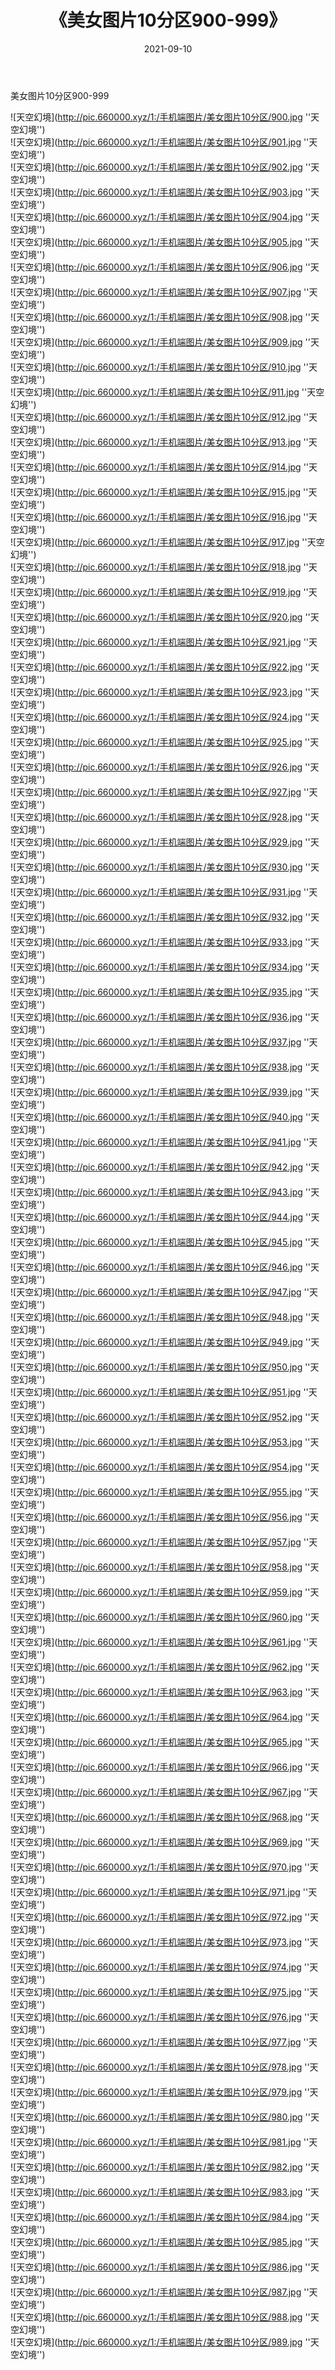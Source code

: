 ﻿---
layout: post
title:  《美女图片10分区900-999》
date:   2021-09-10
img: http://pic.660000.xyz/1:/手机端图片/美女图片10分区/000-9.jpg
categories: [美女, 性感, 泳衣]
---

美女图片10分区900-999


![天空幻境](http://pic.660000.xyz/1:/手机端图片/美女图片10分区/900.jpg ''天空幻境'') <br>
![天空幻境](http://pic.660000.xyz/1:/手机端图片/美女图片10分区/901.jpg ''天空幻境'') <br>
![天空幻境](http://pic.660000.xyz/1:/手机端图片/美女图片10分区/902.jpg ''天空幻境'') <br>
![天空幻境](http://pic.660000.xyz/1:/手机端图片/美女图片10分区/903.jpg ''天空幻境'') <br>
![天空幻境](http://pic.660000.xyz/1:/手机端图片/美女图片10分区/904.jpg ''天空幻境'') <br>
![天空幻境](http://pic.660000.xyz/1:/手机端图片/美女图片10分区/905.jpg ''天空幻境'') <br>
![天空幻境](http://pic.660000.xyz/1:/手机端图片/美女图片10分区/906.jpg ''天空幻境'') <br>
![天空幻境](http://pic.660000.xyz/1:/手机端图片/美女图片10分区/907.jpg ''天空幻境'') <br>
![天空幻境](http://pic.660000.xyz/1:/手机端图片/美女图片10分区/908.jpg ''天空幻境'') <br>
![天空幻境](http://pic.660000.xyz/1:/手机端图片/美女图片10分区/909.jpg ''天空幻境'') <br>
![天空幻境](http://pic.660000.xyz/1:/手机端图片/美女图片10分区/910.jpg ''天空幻境'') <br>
![天空幻境](http://pic.660000.xyz/1:/手机端图片/美女图片10分区/911.jpg ''天空幻境'') <br>
![天空幻境](http://pic.660000.xyz/1:/手机端图片/美女图片10分区/912.jpg ''天空幻境'') <br>
![天空幻境](http://pic.660000.xyz/1:/手机端图片/美女图片10分区/913.jpg ''天空幻境'') <br>
![天空幻境](http://pic.660000.xyz/1:/手机端图片/美女图片10分区/914.jpg ''天空幻境'') <br>
![天空幻境](http://pic.660000.xyz/1:/手机端图片/美女图片10分区/915.jpg ''天空幻境'') <br>
![天空幻境](http://pic.660000.xyz/1:/手机端图片/美女图片10分区/916.jpg ''天空幻境'') <br>
![天空幻境](http://pic.660000.xyz/1:/手机端图片/美女图片10分区/917.jpg ''天空幻境'') <br>
![天空幻境](http://pic.660000.xyz/1:/手机端图片/美女图片10分区/918.jpg ''天空幻境'') <br>
![天空幻境](http://pic.660000.xyz/1:/手机端图片/美女图片10分区/919.jpg ''天空幻境'') <br>
![天空幻境](http://pic.660000.xyz/1:/手机端图片/美女图片10分区/920.jpg ''天空幻境'') <br>
![天空幻境](http://pic.660000.xyz/1:/手机端图片/美女图片10分区/921.jpg ''天空幻境'') <br>
![天空幻境](http://pic.660000.xyz/1:/手机端图片/美女图片10分区/922.jpg ''天空幻境'') <br>
![天空幻境](http://pic.660000.xyz/1:/手机端图片/美女图片10分区/923.jpg ''天空幻境'') <br>
![天空幻境](http://pic.660000.xyz/1:/手机端图片/美女图片10分区/924.jpg ''天空幻境'') <br>
![天空幻境](http://pic.660000.xyz/1:/手机端图片/美女图片10分区/925.jpg ''天空幻境'') <br>
![天空幻境](http://pic.660000.xyz/1:/手机端图片/美女图片10分区/926.jpg ''天空幻境'') <br>
![天空幻境](http://pic.660000.xyz/1:/手机端图片/美女图片10分区/927.jpg ''天空幻境'') <br>
![天空幻境](http://pic.660000.xyz/1:/手机端图片/美女图片10分区/928.jpg ''天空幻境'') <br>
![天空幻境](http://pic.660000.xyz/1:/手机端图片/美女图片10分区/929.jpg ''天空幻境'') <br>
![天空幻境](http://pic.660000.xyz/1:/手机端图片/美女图片10分区/930.jpg ''天空幻境'') <br>
![天空幻境](http://pic.660000.xyz/1:/手机端图片/美女图片10分区/931.jpg ''天空幻境'') <br>
![天空幻境](http://pic.660000.xyz/1:/手机端图片/美女图片10分区/932.jpg ''天空幻境'') <br>
![天空幻境](http://pic.660000.xyz/1:/手机端图片/美女图片10分区/933.jpg ''天空幻境'') <br>
![天空幻境](http://pic.660000.xyz/1:/手机端图片/美女图片10分区/934.jpg ''天空幻境'') <br>
![天空幻境](http://pic.660000.xyz/1:/手机端图片/美女图片10分区/935.jpg ''天空幻境'') <br>
![天空幻境](http://pic.660000.xyz/1:/手机端图片/美女图片10分区/936.jpg ''天空幻境'') <br>
![天空幻境](http://pic.660000.xyz/1:/手机端图片/美女图片10分区/937.jpg ''天空幻境'') <br>
![天空幻境](http://pic.660000.xyz/1:/手机端图片/美女图片10分区/938.jpg ''天空幻境'') <br>
![天空幻境](http://pic.660000.xyz/1:/手机端图片/美女图片10分区/939.jpg ''天空幻境'') <br>
![天空幻境](http://pic.660000.xyz/1:/手机端图片/美女图片10分区/940.jpg ''天空幻境'') <br>
![天空幻境](http://pic.660000.xyz/1:/手机端图片/美女图片10分区/941.jpg ''天空幻境'') <br>
![天空幻境](http://pic.660000.xyz/1:/手机端图片/美女图片10分区/942.jpg ''天空幻境'') <br>
![天空幻境](http://pic.660000.xyz/1:/手机端图片/美女图片10分区/943.jpg ''天空幻境'') <br>
![天空幻境](http://pic.660000.xyz/1:/手机端图片/美女图片10分区/944.jpg ''天空幻境'') <br>
![天空幻境](http://pic.660000.xyz/1:/手机端图片/美女图片10分区/945.jpg ''天空幻境'') <br>
![天空幻境](http://pic.660000.xyz/1:/手机端图片/美女图片10分区/946.jpg ''天空幻境'') <br>
![天空幻境](http://pic.660000.xyz/1:/手机端图片/美女图片10分区/947.jpg ''天空幻境'') <br>
![天空幻境](http://pic.660000.xyz/1:/手机端图片/美女图片10分区/948.jpg ''天空幻境'') <br>
![天空幻境](http://pic.660000.xyz/1:/手机端图片/美女图片10分区/949.jpg ''天空幻境'') <br>
![天空幻境](http://pic.660000.xyz/1:/手机端图片/美女图片10分区/950.jpg ''天空幻境'') <br>
![天空幻境](http://pic.660000.xyz/1:/手机端图片/美女图片10分区/951.jpg ''天空幻境'') <br>
![天空幻境](http://pic.660000.xyz/1:/手机端图片/美女图片10分区/952.jpg ''天空幻境'') <br>
![天空幻境](http://pic.660000.xyz/1:/手机端图片/美女图片10分区/953.jpg ''天空幻境'') <br>
![天空幻境](http://pic.660000.xyz/1:/手机端图片/美女图片10分区/954.jpg ''天空幻境'') <br>
![天空幻境](http://pic.660000.xyz/1:/手机端图片/美女图片10分区/955.jpg ''天空幻境'') <br>
![天空幻境](http://pic.660000.xyz/1:/手机端图片/美女图片10分区/956.jpg ''天空幻境'') <br>
![天空幻境](http://pic.660000.xyz/1:/手机端图片/美女图片10分区/957.jpg ''天空幻境'') <br>
![天空幻境](http://pic.660000.xyz/1:/手机端图片/美女图片10分区/958.jpg ''天空幻境'') <br>
![天空幻境](http://pic.660000.xyz/1:/手机端图片/美女图片10分区/959.jpg ''天空幻境'') <br>
![天空幻境](http://pic.660000.xyz/1:/手机端图片/美女图片10分区/960.jpg ''天空幻境'') <br>
![天空幻境](http://pic.660000.xyz/1:/手机端图片/美女图片10分区/961.jpg ''天空幻境'') <br>
![天空幻境](http://pic.660000.xyz/1:/手机端图片/美女图片10分区/962.jpg ''天空幻境'') <br>
![天空幻境](http://pic.660000.xyz/1:/手机端图片/美女图片10分区/963.jpg ''天空幻境'') <br>
![天空幻境](http://pic.660000.xyz/1:/手机端图片/美女图片10分区/964.jpg ''天空幻境'') <br>
![天空幻境](http://pic.660000.xyz/1:/手机端图片/美女图片10分区/965.jpg ''天空幻境'') <br>
![天空幻境](http://pic.660000.xyz/1:/手机端图片/美女图片10分区/966.jpg ''天空幻境'') <br>
![天空幻境](http://pic.660000.xyz/1:/手机端图片/美女图片10分区/967.jpg ''天空幻境'') <br>
![天空幻境](http://pic.660000.xyz/1:/手机端图片/美女图片10分区/968.jpg ''天空幻境'') <br>
![天空幻境](http://pic.660000.xyz/1:/手机端图片/美女图片10分区/969.jpg ''天空幻境'') <br>
![天空幻境](http://pic.660000.xyz/1:/手机端图片/美女图片10分区/970.jpg ''天空幻境'') <br>
![天空幻境](http://pic.660000.xyz/1:/手机端图片/美女图片10分区/971.jpg ''天空幻境'') <br>
![天空幻境](http://pic.660000.xyz/1:/手机端图片/美女图片10分区/972.jpg ''天空幻境'') <br>
![天空幻境](http://pic.660000.xyz/1:/手机端图片/美女图片10分区/973.jpg ''天空幻境'') <br>
![天空幻境](http://pic.660000.xyz/1:/手机端图片/美女图片10分区/974.jpg ''天空幻境'') <br>
![天空幻境](http://pic.660000.xyz/1:/手机端图片/美女图片10分区/975.jpg ''天空幻境'') <br>
![天空幻境](http://pic.660000.xyz/1:/手机端图片/美女图片10分区/976.jpg ''天空幻境'') <br>
![天空幻境](http://pic.660000.xyz/1:/手机端图片/美女图片10分区/977.jpg ''天空幻境'') <br>
![天空幻境](http://pic.660000.xyz/1:/手机端图片/美女图片10分区/978.jpg ''天空幻境'') <br>
![天空幻境](http://pic.660000.xyz/1:/手机端图片/美女图片10分区/979.jpg ''天空幻境'') <br>
![天空幻境](http://pic.660000.xyz/1:/手机端图片/美女图片10分区/980.jpg ''天空幻境'') <br>
![天空幻境](http://pic.660000.xyz/1:/手机端图片/美女图片10分区/981.jpg ''天空幻境'') <br>
![天空幻境](http://pic.660000.xyz/1:/手机端图片/美女图片10分区/982.jpg ''天空幻境'') <br>
![天空幻境](http://pic.660000.xyz/1:/手机端图片/美女图片10分区/983.jpg ''天空幻境'') <br>
![天空幻境](http://pic.660000.xyz/1:/手机端图片/美女图片10分区/984.jpg ''天空幻境'') <br>
![天空幻境](http://pic.660000.xyz/1:/手机端图片/美女图片10分区/985.jpg ''天空幻境'') <br>
![天空幻境](http://pic.660000.xyz/1:/手机端图片/美女图片10分区/986.jpg ''天空幻境'') <br>
![天空幻境](http://pic.660000.xyz/1:/手机端图片/美女图片10分区/987.jpg ''天空幻境'') <br>
![天空幻境](http://pic.660000.xyz/1:/手机端图片/美女图片10分区/988.jpg ''天空幻境'') <br>
![天空幻境](http://pic.660000.xyz/1:/手机端图片/美女图片10分区/989.jpg ''天空幻境'') <br>
